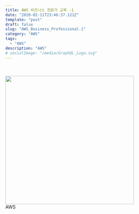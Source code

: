 ```yaml
---
title: AWS 비즈니스 전문가 교육 -1
date: "2020-02-11T23:46:37.121Z"
template: "post"
draft: false
slug: "AWS_Business_Professional-1"
category: "AWS"
tags:
  - "AWS"
description: "AWS"
# socialImage: "/media/GraphQL_Logo.svg"
---
```


<br/><br/><img src="/media/apn_picture_1.png" width="400px"><br/>
AWS
